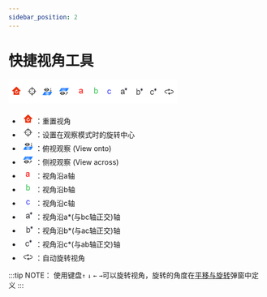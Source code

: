 ```yaml
---
sidebar_position: 2
---
```


# 快捷视角工具

![界面](../nested/qstudio_visiontools.png)

- ![界面](../nested/qstudio_visiontools_reset.png)：重置视角
- ![界面](../nested/qstudio_visiontools_recenter.png)：设置在观察模式时的旋转中心
- ![界面](../nested/qstudio_visiontools_viewonto.png)：俯视观察 (View onto)
- ![界面](../nested/qstudio_visiontools_viewacross.png)：侧视观察 (View across)
- ![界面](../nested/qstudio_visiontools_viewalonga.png)：视角沿a轴
- ![界面](../nested/qstudio_visiontools_viewalongb.png)：视角沿b轴
- ![界面](../nested/qstudio_visiontools_viewalongc.png)：视角沿c轴
- ![界面](../nested/qstudio_visiontools_viewalongap.png)：视角沿a*(与bc轴正交)轴
- ![界面](../nested/qstudio_visiontools_viewalongbp.png)：视角沿b*(与ac轴正交)轴
- ![界面](../nested/qstudio_visiontools_viewalongcp.png)：视角沿c*(与ab轴正交)轴
- ![界面](../nested/qstudio_visiontools_rotate.png)：自动旋转视角
  
:::tip NOTE：
使用键盘`↑` `↓` `←` `→`可以旋转视角，旋转的角度在[平移与旋转](/next/Q-Studio/界面及功能/qstudio_structtools)弹窗中定义
:::
